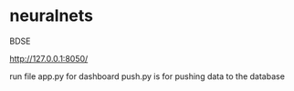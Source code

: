 # neuralnets
BDSE

http://127.0.0.1:8050/

run file app.py for dashboard
push.py is for pushing data to the database
